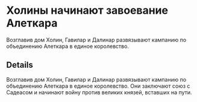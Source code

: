 # Холины начинают завоевание Алеткара
Возглавив дом Холин, Гавилар и Далинар развязывают кампанию по объединению Алеткара в единое королевство.

## Details
Возглавив дом Холин, Гавилар и Далинар развязывают кампанию по объединению Алеткара в единое королевство. Они заключают союз с Садеасом и начинают войну против великих князей, вставших на пути.

